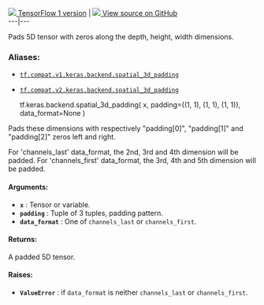 [ ![](https://tensorflow.google.cn/images/tf_logo_32px.png) TensorFlow 1
version](/versions/r1.15/api_docs/python/tf/keras/backend/spatial_3d_padding)
|  [ ![](https://tensorflow.google.cn/images/GitHub-Mark-32px.png) View source
on GitHub
](https://github.com/tensorflow/tensorflow/blob/r2.0/tensorflow/python/keras/backend.py#L3145-L3186)  
---|---  
  
Pads 5D tensor with zeros along the depth, height, width dimensions.

### Aliases:

  * [`tf.compat.v1.keras.backend.spatial_3d_padding`](/api_docs/python/tf/keras/backend/spatial_3d_padding)
  * [`tf.compat.v2.keras.backend.spatial_3d_padding`](/api_docs/python/tf/keras/backend/spatial_3d_padding)

    
    
    tf.keras.backend.spatial_3d_padding(
        x,
        padding=((1, 1), (1, 1), (1, 1)),
        data_format=None
    )
    

Pads these dimensions with respectively "padding[0]", "padding[1]" and
"padding[2]" zeros left and right.

For 'channels_last' data_format, the 2nd, 3rd and 4th dimension will be
padded. For 'channels_first' data_format, the 3rd, 4th and 5th dimension will
be padded.

#### Arguments:

  * **`x`** : Tensor or variable.
  * **`padding`** : Tuple of 3 tuples, padding pattern.
  * **`data_format`** : One of `channels_last` or `channels_first`.

#### Returns:

A padded 5D tensor.

#### Raises:

  * **`ValueError`** : if `data_format` is neither `channels_last` or `channels_first`.

